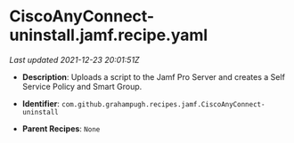 # CiscoAnyConnect-uninstall.jamf.recipe.yaml

_Last updated 2021-12-23 20:01:51Z_

- **Description**: Uploads a script to the Jamf Pro Server and creates a Self Service Policy and Smart Group.

- **Identifier**: `com.github.grahampugh.recipes.jamf.CiscoAnyConnect-uninstall`

- **Parent Recipes**: `None`

